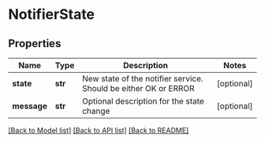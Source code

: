 # NotifierState

## Properties
Name | Type | Description | Notes
------------ | ------------- | ------------- | -------------
**state** | **str** | New state of the notifier service. Should be either OK or ERROR | [optional] 
**message** | **str** | Optional description for the state change | [optional] 

[[Back to Model list]](../README.md#documentation-for-models) [[Back to API list]](../README.md#documentation-for-api-endpoints) [[Back to README]](../README.md)


